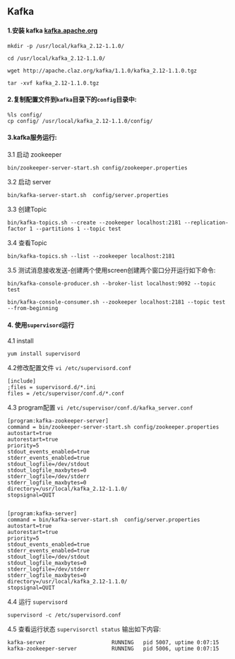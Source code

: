 ## Kafka

#### 1.安装 kafka [kafka.apache.org](http://kafka.apache.org/)
```
mkdir -p /usr/local/kafka_2.12-1.1.0/

cd /usr/local/kafka_2.12-1.1.0/

wget http://apache.claz.org/kafka/1.1.0/kafka_2.12-1.1.0.tgz

tar -xvf kafka_2.12-1.1.0.tgz
```

#### 2.复制配置文件到`kafka`目录下的`config`目录中:
```
%ls config/
cp config/ /usr/local/kafka_2.12-1.1.0/config/
```

#### 3.kafka服务运行:
3.1 启动 zookeeper
```
bin/zookeeper-server-start.sh config/zookeeper.properties
```
3.2 启动 server
```
bin/kafka-server-start.sh  config/server.properties
```
3.3 创建Topic
```
bin/kafka-topics.sh --create --zookeeper localhost:2181 --replication-factor 1 --partitions 1 --topic test
```
3.4 查看Topic
```
bin/kafka-topics.sh --list --zookeeper localhost:2181
```
3.5 测试消息接收发送-创建两个使用screen创建两个窗口分开运行如下命令:
```
bin/kafka-console-producer.sh --broker-list localhost:9092 --topic test
```
```
bin/kafka-console-consumer.sh --zookeeper localhost:2181 --topic test --from-beginning
```
#### 4. 使用`supervisord`运行
4.1 install
```
yum install supervisord
```
4.2修改配置文件 `vi /etc/supervisord.conf`
```
[include]
;files = supervisord.d/*.ini
files = /etc/supervisor/conf.d/*.conf
```

4.3 program配置 `vi /etc/supervisor/conf.d/kafka_server.conf`

```
[program:kafka-zookeeper-server]
command = bin/zookeeper-server-start.sh config/zookeeper.properties
autostart=true
autorestart=true
priority=5
stdout_events_enabled=true
stderr_events_enabled=true
stdout_logfile=/dev/stdout
stdout_logfile_maxbytes=0
stderr_logfile=/dev/stderr
stderr_logfile_maxbytes=0
directory=/usr/local/kafka_2.12-1.1.0/
stopsignal=QUIT


[program:kafka-server]
command = bin/kafka-server-start.sh  config/server.properties
autostart=true
autorestart=true
priority=5
stdout_events_enabled=true
stderr_events_enabled=true
stdout_logfile=/dev/stdout
stdout_logfile_maxbytes=0
stderr_logfile=/dev/stderr
stderr_logfile_maxbytes=0
directory=/usr/local/kafka_2.12-1.1.0/
stopsignal=QUIT
```
4.4 运行 `supervisord`
```
supervisord -c /etc/supervisord.conf
```

4.5 查看运行状态 `supervisorctl status` 输出如下内容:
```
kafka-server                     RUNNING   pid 5007, uptime 0:07:15
kafka-zookeeper-server           RUNNING   pid 5006, uptime 0:07:15
```